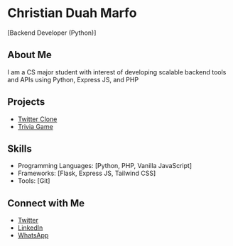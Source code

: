 # Christian Duah Marfo

[Backend Developer (Python)]

## About Me

I am a CS major student with interest of developing scalable backend tools and APIs using Python, Express JS, and PHP

## Projects
- [Twitter Clone](https://github.com/Chris-code240/twitter_clone)
- [Trivia Game](https://github.com/Chris-code240/myTrivia)

## Skills


- Programming Languages: [Python, PHP, Vanilla JavaScript]
- Frameworks: [Flask, Express JS, Tailwind CSS]
- Tools: [Git]


## Connect with Me
- [Twitter](https://twitter.com/Real_MarfoChris)
- [LinkedIn](https://linkedin.com/in/christian-duah)
- [WhatsApp](https://wa.me/233553040899)


